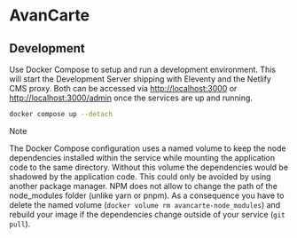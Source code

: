 # AvanCarte

## Development

Use Docker Compose to setup and run a development environment. This will start the Development Server shipping with Eleventy and the Netlify CMS proxy. Both  can be accessed via <http://localhost:3000> or <http://localhost:3000/admin> once the services are up and running.

```sh
docker compose up --detach
```

> [!NOTE]
> The Docker Compose configuration uses a named volume to keep the node dependencies installed within the service while mounting the application code to the same directory. Without this volume the dependencies would be shadowed by the application code. This could only be avoided by using another package manager. NPM does not allow to change the path of the node_modules folder (unlike yarn or pnpm). As a consequence you have to delete the named volume (`docker volume rm avancarte-node_modules`) and rebuild your image if the dependencies change outside of your service (`git pull`).
